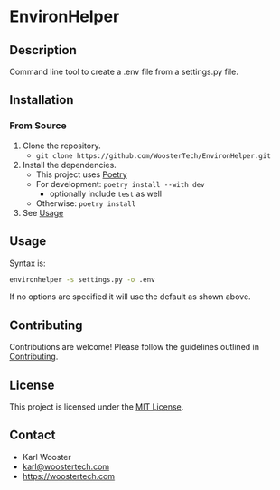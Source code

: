 # EnvironHelper

## Description

Command line tool to create a .env file from a settings.py file.

## Installation

### From Source

1. Clone the repository.
    - `git clone https://github.com/WoosterTech/EnvironHelper.git`
2. Install the dependencies.
    - This project uses [Poetry](https://python-poetry.org/)
    - For development: `poetry install --with dev`
        - optionally include `test` as well
    - Otherwise: `poetry install`
3. See [Usage](#usage)

## Usage

Syntax is:

```bash
environhelper -s settings.py -o .env
```

If no options are specified it will use the default as shown above.

## Contributing

Contributions are welcome! Please follow the guidelines outlined in [Contributing](CONTRIBUTING.md).

## License

This project is licensed under the [MIT License](LICENSE).

## Contact

- Karl Wooster
- <karl@woostertech.com>
- <https://woostertech.com>
